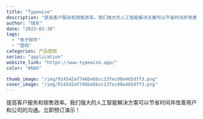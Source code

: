 ```yaml
---
title: "Typewise"
description: "提高客户服务和销售效率。我们强大的人工智能解决方案可以节省时间并改善用户和公司的沟通。立即预订演示！ "
author: "瑞东"
date: "2023-03-30"
tags:
  - "电子邮件"
  - "营销"
categories: 产品营销
series: "application"
website_link: "https://www.typewise.app/"
color: "#666"

thumb_image: "/img/914542af746be6bcc13fec98e465dff3.png"
cover_image: "/img/914542af746be6bcc13fec98e465dff3.png"
---
```


提高客户服务和销售效率。我们强大的人工智能解决方案可以节省时间并改善用户和公司的沟通。立即预订演示！ 
